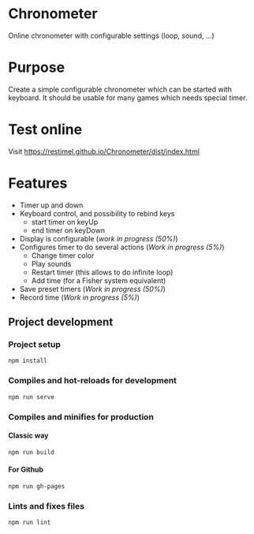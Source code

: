 # Chronometer
Online chronometer with configurable settings (loop, sound, ...)

# Purpose
Create a simple configurable chronometer which can be started with keyboard.
It should be usable for many games which needs special timer.

# Test online
Visit https://restimel.github.io/Chronometer/dist/index.html

# Features
* Timer up and down
* Keyboard control, and possibility to rebind keys
    * start timer on keyUp
    * end timer on keyDown
* Display is configurable (_work in progress (50%)_)
* Configures timer to do several actions (_Work in progress (5%)_)
    * Change timer color
    * Play sounds
    * Restart timer (this allows to do infinite loop)
    * Add time (for a Fisher system equivalent)
* Save preset timers (_Work in progress (50%)_)
* Record time (_Work in progress (5%)_)

## Project development
### Project setup
```
npm install
```

### Compiles and hot-reloads for development
```
npm run serve
```

### Compiles and minifies for production
#### Classic way
```
npm run build
```

#### For Github
```
npm run gh-pages
```

### Lints and fixes files
```
npm run lint
```
